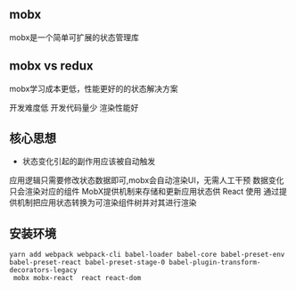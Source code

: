 ## mobx
mobx是一个简单可扩展的状态管理库

## mobx vs redux
mobx学习成本更低，性能更好的的状态解决方案

开发难度低
开发代码量少
渲染性能好

## 核心思想
- 状态变化引起的副作用应该被自动触发

应用逻辑只需要修改状态数据即可,mobx会自动渲染UI，无需人工干预
数据变化只会渲染对应的组件
MobX提供机制来存储和更新应用状态供 React 使用
通过提供机制把应用状态转换为可渲染组件树并对其进行渲染

## 安装环境 
```
yarn add webpack webpack-cli babel-loader babel-core babel-preset-env babel-preset-react babel-preset-stage-0 babel-plugin-transform-decorators-legacy
 mobx mobx-react  react react-dom
```
